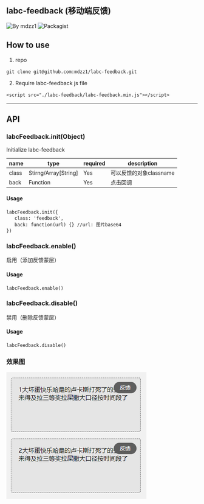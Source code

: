 ## labc-feedback (移动端反馈)
![By mdzz1](https://img.shields.io/badge/mdzz1-powerby-green.svg)
![Packagist](https://img.shields.io/packagist/l/doctrine/orm.svg)

## How to use
1.  repo

```
git clone git@github.com:mdzz1/labc-feedback.git
```

2. Require labc-feedback  js file

```
<script src="./labc-feedback/labc-feedback.min.js"></script>
```
---

## API

### labcFeedback.init(Object)
Initialize labc-feedback

name         | type     | required | description
------------ | -------- | -------- | ---------
class        | Stirng/Array[String]   | Yes      | 可以反馈的对象classname
back         | Function | Yes      | 点击回调


#### Usage

```
labcFeedback.init({
   class: 'feedback',
   back: function(url) {} //url: 图片base64
})
```

### labcFeedback.enable()
启用（添加反馈蒙层）

#### Usage

```
labcFeedback.enable()
```

### labcFeedback.disable()
禁用（删除反馈蒙层）

#### Usage

```
labcFeedback.disable()
```

### 效果图
![效果图](./demo.png)
